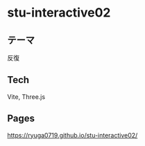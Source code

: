 # stu-interactive02

## テーマ

反復

## Tech
Vite, Three.js

## Pages
https://ryuga0719.github.io/stu-interactive02/
